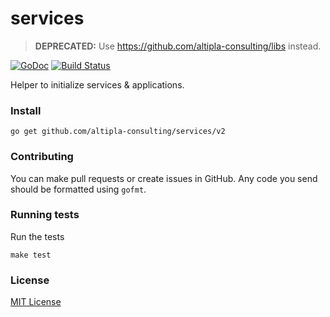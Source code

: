 
# services

> **DEPRECATED:** Use https://github.com/altipla-consulting/libs instead.

[![GoDoc](https://godoc.org/github.com/altipla-consulting/services/v2?status.svg)](https://godoc.org/github.com/altipla-consulting/services/v2)
[![Build Status](https://travis-ci.org/altipla-consulting/services.svg?branch=master)](https://travis-ci.org/altipla-consulting/services)

Helper to initialize services & applications.


### Install

```shell
go get github.com/altipla-consulting/services/v2
```


### Contributing

You can make pull requests or create issues in GitHub. Any code you send should be formatted using `gofmt`.


### Running tests

Run the tests

```shell
make test
```


### License

[MIT License](LICENSE)
